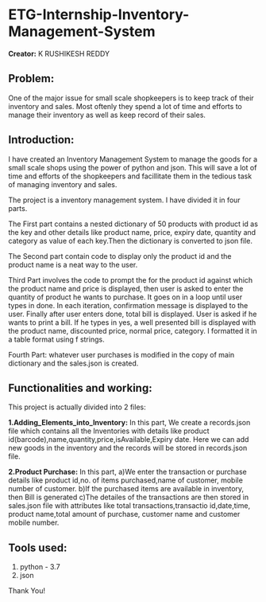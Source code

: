 # ETG-Internship-Inventory-Management-System
**Creator:** K RUSHIKESH REDDY

## Problem:
One of the major issue for small scale shopkeepers is to keep track of their inventory and sales. Most oftenly they spend a lot of time and efforts to manage their inventory as well as keep record of their sales. 

## Introduction:
I have created an Inventory Management System to manage the goods for a small scale shops using the power of python and json.
This will save a lot of time and efforts of the shopkeepers and facillitate them in the tedious task of managing inventory and sales.

The project is a inventory management system. I have divided it in four parts.

The First part contains a nested dictionary of 50 products with product id as the key and other details like product name, price, expiry date, quantity and category as value of each key.Then the dictionary is converted to json file.

The Second part contain code to display only the product id and the product name is a neat way to the user.

Third Part involves the code to prompt the for the product id against which the product name and price is displayed, then user is asked to enter the quantity of product he wants to purchase. It goes on in a loop until user types in done. In each iteration, confirmation message is displayed to the user. Finally after user enters done, total bill is displayed. User is asked if he wants to print a bill. If he types in yes, a well presented bill is displayed with the product name, discounted price, normal price, category. I formatted it in a table format using f strings.

Fourth Part: whatever user purchases is modified in the copy of main dictionary and the sales.json is created.

## Functionalities and working:
This project is actually divided into 2 files:

**1.Adding_Elements_into_Inventory:**
In this part, We create a records.json file which contains all the Inventories with details like product id(barcode),name,quantity,price,isAvailable,Expiry date.
Here we can add new goods in the inventory and the records will be stored in records.json file.

**2.Product Purchase:**
In this part, a)We enter the transaction or purchase details like product id,no. of items purchased,name of customer, mobile number of customer.
b)If the purchased items are available in inventory, then Bill is generated
c)The detailes of the transactions are then stored in sales.json file with attributes like total transactions,transactio id,date,time, product name,total amount of purchase, customer name and customer mobile number.   

## Tools used:
1. python - 3.7
2. json

Thank You!
